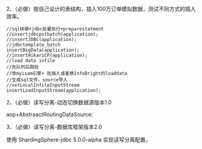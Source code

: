 2、（必做）按自己设计的表结构，插入100万订单模拟数据，测试不同方式的插入效率。

```
//sql拼接+jdbc批量执行+preparestatment
//insertjdbcpstbatch(application);
//insertJDBC(application);
//jdbctemplate_batch
insertBigData(application);
//insertHikariCP(application);
//load data infile
//先队列后跑批
//改myisam引擎+ 批插入或者换InfoBright的loaddata
//生成sql文件，source导入
//setLocalInfileInputStream
insertLoadInputStream(application);
```

2、（必做）读写分离-动态切换数据源版本1.0

aop+AbstraactRoutingDataSource:

3、（必做）读写分离-数据库框架版本2.0

使用 ShardingSphere-jdbc 5.0.0-alpha 实现读写分离配置。


